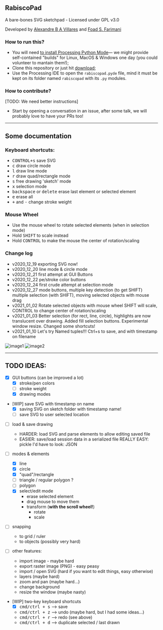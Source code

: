 ## RabiscoPad

A bare-bones SVG sketchpad - Licensed under GPL v3.0

Developed by [Alexandre B A Villares](http://twitter.com/villares) and [Foad S. Farimani](https://twitter.com/fsfarimani)

### How to run this?

- You will need [to install Processing Python Mode](https://abav.lugaralgum.com/como-instalar-o-processing-modo-python/index-EN.html)— we might provide self-contained "builds" for Linux, MacOS & Windows one day (you could volunteer to mantain them!);
- Clone this repository or just hit [download](https://github.com/villares/rabiscopad/archive/main.zip);
- Use the Processing IDE to open the `rabiscopad.pyde` file, mind it must be kept on its folder named `rabiscopad` with its `.py` modules.

### How to contribute?

  [TODO: We need better instructions]
  - Start by opening a conversation in an issue, after some talk, we will probably love to have your PRs too!

---

## Some documentation

### Keyboard shortcuts:

- <kbd>CONTROL+s</kbd> save SVG
- <kbd>c</kbd> draw circle mode
- <kbd>l</kbd> draw line mode
- <kbd>r</kbd> draw quad/rectangle mode
- <kbd>s</kbd> free drawing 'sketch' mode
- <kbd>x</kbd> selection mode
- <kbd>backspace</kbd> or <kbd>delete</kbd> erase last element or selected element
- <kbd>e</kbd> erase all
- <kbd>+</kbd> and <kbd>-</kbd> change stroke weight

### Mouse Wheel

- Use the mouse wheel to rotate selected elements (when in selection mode)
- Hold <kbd>SHIFT</kbd> to scale instead
- Hold <kbd>CONTROL</kbd> to make the mouse the center of rotation/scaling

### Change log

- v2020_12_19 exporting SVG now!
- v2020_12_20 line mode & circle mode
- v2020_12_21 first attempt at GUI Buttons
- v2020_12_22 pe/stroke color buttons
- v2020_12_24 first crude attempt at selection mode
- v2020_12_27 mode buttons, multiple key detection (to get SHIFT)
	multiple selection (with SHIFT), moving selected objects with mouse drag
- v2021_01_02 Rotate selected objects with mouse wheel SHIFT will scale,
	CONTROL to change center of rotation/scaling
- v2021_01_03 Better selection (for rect, line, circle), highlights are now
       translucent over drawing. Added fill selection buttons.
       Experimental window resize. Changed some shortcuts!
- v2021_01_10 Let's try Named tuples!!!
       Ctrl+s to save, and with timestamp on filename

![image1](docs/assets/readme_animation1.gif)
![image2](docs/assets/readme_animation2.gif)

---

## TODO IDEAS:

- [X] GUI buttons (can be improved a lot)
    - [X] stroke/pen colors
    - [ ] stroke weight
    - [X] drawing modes 
	
- [WIP] save SVG with timestamp on name
	- [X] saving SVG on sketch folder with timestamp name!
	- [ ] save SVG to user selected location

- [ ] load & save drawing
	- HARDER: load SVG and parse elements to allow editing saved file
	- EASIER: save/load session data in a serialized file
		REALLY EASY: pickle
		I'd have to look: JSON

- [ ] modes & elements
	- [X] line
	- [X] circle
	- [X] "quad"/rectangle
	- [ ] triangle / regular polygon ?
	- [ ] polygon
	- [X] select/edit mode
		- erase selected element
		- drag mouse to move them
		- transform (**with the scroll wheel!**)
		   - rotate
		   - scale

- [ ] snapping
	- to grid / ruler
	- to objects (possibly very hard)

- [ ] other features:
	- import image - maybe hard
	- export raster image (PNG) - easy peasy
	- import / open SVG (hard if you want to edit things, easy otherwise)
	- layers (maybe hard)
	- zoom and pan (maybe hard...)
	- change background
	- resize the window (maybe nasty)
	
- [WIP] two-key keyboard shortcuts 
	- [X] <kbd>cmd/ctrl + s</kbd> --> save
	- <kbd>cmd/ctrl + z</kbd> --> undo (maybe hard, but I had some ideas...)
	- <kbd>cmd/ctrl + r</kbd> --> redo (see above)
	- <kbd>cmd/ctrl + d</kbd> --> duplicate selected / last drawn 
	


